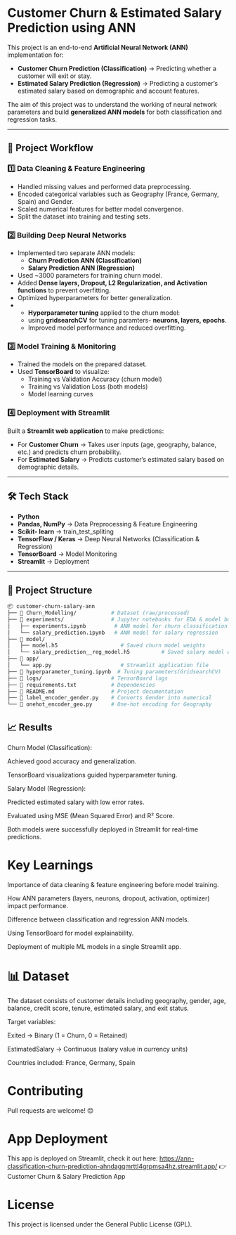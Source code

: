 # Customer Churn & Estimated Salary Prediction using ANN

This project is an end-to-end **Artificial Neural Network (ANN)** implementation for:
- **Customer Churn Prediction (Classification)** → Predicting whether a customer will exit or stay.  
- **Estimated Salary Prediction (Regression)** → Predicting a customer’s estimated salary based on demographic and account features.  

The aim of this project was to understand the working of neural network parameters and build **generalized ANN models** for both classification and regression tasks.

---

## 📌 Project Workflow  

### 1️⃣ Data Cleaning & Feature Engineering  
- Handled missing values and performed data preprocessing.  
- Encoded categorical variables such as Geography (France, Germany, Spain) and Gender.  
- Scaled numerical features for better model convergence.  
- Split the dataset into training and testing sets.  

### 2️⃣ Building Deep Neural Networks  
- Implemented two separate ANN models:  
  - **Churn Prediction ANN (Classification)**  
  - **Salary Prediction ANN (Regression)**  
- Used ~3000 parameters for training churn model.  
- Added **Dense layers, Dropout, L2 Regularization, and Activation functions** to prevent overfitting.  
- Optimized hyperparameters for better generalization.
- - **Hyperparameter tuning** applied to the churn model:  
  - using **gridsearchCV** for tuning paramters- **neurons, layers, epochs**.
  - Improved model performance and reduced overfitting.  
  

### 3️⃣ Model Training & Monitoring  
- Trained the models on the prepared dataset.  
- Used **TensorBoard** to visualize:  
  - Training vs Validation Accuracy (churn model)  
  - Training vs Validation Loss (both models)  
  - Model learning curves  

### 4️⃣ Deployment with Streamlit  
Built a **Streamlit web application** to make predictions:  
- For **Customer Churn** → Takes user inputs (age, geography, balance, etc.) and predicts churn probability.  
- For **Estimated Salary** → Predicts customer’s estimated salary based on demographic details.  

---

## 🛠️ Tech Stack  
- **Python**  
- **Pandas, NumPy** → Data Preprocessing & Feature Engineering
- **Scikit- learn** →  train_test_spliting
- **TensorFlow / Keras** → Deep Neural Networks (Classification & Regression)  
- **TensorBoard** → Model Monitoring  
- **Streamlit** → Deployment  

---

## 📂 Project Structure  

```bash
📦 customer-churn-salary-ann
├── 📂 Churn_Modelling/           # Dataset (raw/processed)
├── 📂 experiments/               # Jupyter notebooks for EDA & model building
│   ├── experiments.ipynb         # ANN model for churn classification
│   └── salary_prediction.ipynb   # ANN model for salary regression
├── 📂 model/                     
│   ├── model.h5                    # Saved churn model weights
│   └── salary_prediction__reg_model.h5          # Saved salary model weights
├── 📂 app/                       
│   └── app.py                      # Streamlit application file
├── 📂 hyperparameter_tuning.ipynb  # Tuning parameters(GridsearchCV)
├── 📂 logs/                      # TensorBoard logs
├── 📜 requirements.txt           # Dependencies
├── 📜 README.md                  # Project documentation
├── 📜 label_encoder_gender.py    # Converts Gender into numerical
└── 📜 onehot_encoder_geo.py      # One-hot encoding for Geography
```

## 📈 Results

Churn Model (Classification):

Achieved good accuracy and generalization.

TensorBoard visualizations guided hyperparameter tuning.

Salary Model (Regression):

Predicted estimated salary with low error rates.

Evaluated using MSE (Mean Squared Error) and R² Score.

Both models were successfully deployed in Streamlit for real-time predictions.

# Key Learnings

Importance of data cleaning & feature engineering before model training.

How ANN parameters (layers, neurons, dropout, activation, optimizer) impact performance.

Difference between classification and regression ANN models.

Using TensorBoard for model explainability.

Deployment of multiple ML models in a single Streamlit app.

# 📊 Dataset

The dataset consists of customer details including geography, gender, age, balance, credit score, tenure, estimated salary, and exit status.

Target variables:

Exited → Binary (1 = Churn, 0 = Retained)

EstimatedSalary → Continuous (salary value in currency units)

Countries included: France, Germany, Spain

# Contributing

Pull requests are welcome! 😊

# App Deployment

This app is deployed on Streamlit, check it out here: https://ann-classification-churn-prediction-ahndagqmrttl4grpmsa4hz.streamlit.app/
👉 Customer Churn & Salary Prediction App

# License

This project is licensed under the General Public License (GPL).

